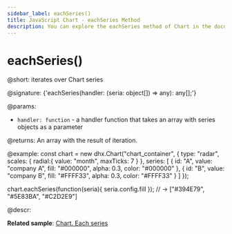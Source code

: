```yaml
---
sidebar_label: eachSeries()
title: JavaScript Chart - eachSeries Method 
description: You can explore the eachSeries method of Chart in the documentation of the DHTMLX JavaScript UI library. Browse developer guides and API reference, try out code examples and live demos, and download a free 30-day evaluation version of DHTMLX Suite.
---
```


# eachSeries()

@short: iterates over Chart series

@signature: {'eachSeries(handler: (seria: object[]) => any): any[];'}

@params:
- `handler: function` - a handler function that takes an array with series objects as a parameter

@returns:
An array with the result of iteration.

@example:
const chart = new dhx.Chart("chart_container", {
    type: "radar",
    scales: {
        radial:{
            value: "month",
            maxTicks: 7
        }
    },
    series: [
        {
            id: "A",
            value: "company A",
            fill: "#000000",
            alpha: 0.3,
            color: "#000000"
         },
        {
            id: "B",
            value: "company B",
            fill: "#FFFF33",
            alpha: 0.3,
            color: "#FFFF33"
        }
    ]
});

chart.eachSeries(function(seria){
    seria.config.fill
});
// -> ["#394E79", "#5E83BA", "#C2D2E9"]

@descr:

**Related sample**: [Chart. Each series](https://snippet.dhtmlx.com/4kbj4lmw)

[comment]: # (@related: chart/usage.md#iterating-over-series)
